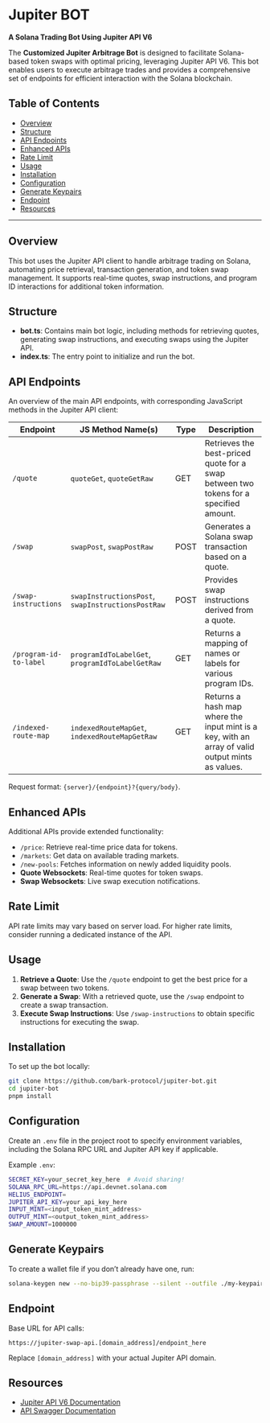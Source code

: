 # Jupiter BOT

**A Solana Trading Bot Using Jupiter API V6**

The **Customized Jupiter Arbitrage Bot** is designed to facilitate Solana-based token swaps with optimal pricing, leveraging Jupiter API V6. This bot enables users to execute arbitrage trades and provides a comprehensive set of endpoints for efficient interaction with the Solana blockchain.

## Table of Contents

- [Overview](#overview)
- [Structure](#structure)
- [API Endpoints](#api-endpoints)
- [Enhanced APIs](#enhanced-apis)
- [Rate Limit](#rate-limit)
- [Usage](#usage)
- [Installation](#installation)
- [Configuration](#configuration)
- [Generate Keypairs](#generate-keypairs)
- [Endpoint](#endpoint)
- [Resources](#resources)

---

## Overview

This bot uses the Jupiter API client to handle arbitrage trading on Solana, automating price retrieval, transaction generation, and token swap management. It supports real-time quotes, swap instructions, and program ID interactions for additional token information.

## Structure

- **bot.ts**: Contains main bot logic, including methods for retrieving quotes, generating swap instructions, and executing swaps using the Jupiter API.
- **index.ts**: The entry point to initialize and run the bot.

## API Endpoints

An overview of the main API endpoints, with corresponding JavaScript methods in the Jupiter API client:

| Endpoint                  | JS Method Name(s)               | Type | Description                                                                                       |
|---------------------------|---------------------------------|------|---------------------------------------------------------------------------------------------------|
| `/quote`                  | `quoteGet`, `quoteGetRaw`       | GET  | Retrieves the best-priced quote for a swap between two tokens for a specified amount.             |
| `/swap`                   | `swapPost`, `swapPostRaw`       | POST | Generates a Solana swap transaction based on a quote.                                             |
| `/swap-instructions`      | `swapInstructionsPost`, `swapInstructionsPostRaw` | POST | Provides swap instructions derived from a quote.                                      |
| `/program-id-to-label`    | `programIdToLabelGet`, `programIdToLabelGetRaw` | GET  | Returns a mapping of names or labels for various program IDs.                                     |
| `/indexed-route-map`      | `indexedRouteMapGet`, `indexedRouteMapGetRaw`   | GET  | Returns a hash map where the input mint is a key, with an array of valid output mints as values.  |

Request format: `{server}/{endpoint}?{query/body}`.

## Enhanced APIs

Additional APIs provide extended functionality:

- `/price`: Retrieve real-time price data for tokens.
- `/markets`: Get data on available trading markets.
- `/new-pools`: Fetches information on newly added liquidity pools.
- **Quote Websockets**: Real-time quotes for token swaps.
- **Swap Websockets**: Live swap execution notifications.

## Rate Limit

API rate limits may vary based on server load. For higher rate limits, consider running a dedicated instance of the API.

## Usage

1. **Retrieve a Quote**: Use the `/quote` endpoint to get the best price for a swap between two tokens.
2. **Generate a Swap**: With a retrieved quote, use the `/swap` endpoint to create a swap transaction.
3. **Execute Swap Instructions**: Use `/swap-instructions` to obtain specific instructions for executing the swap.

## Installation

To set up the bot locally:

```bash
git clone https://github.com/bark-protocol/jupiter-bot.git
cd jupiter-bot
pnpm install
```

## Configuration

Create an `.env` file in the project root to specify environment variables, including the Solana RPC URL and Jupiter API key if applicable.

Example `.env`:

```bash
SECRET_KEY=your_secret_key_here  # Avoid sharing!
SOLANA_RPC_URL=https://api.devnet.solana.com
HELIUS_ENDPOINT=
JUPITER_API_KEY=your_api_key_here
INPUT_MINT=<input_token_mint_address>
OUTPUT_MINT=<output_token_mint_address>
SWAP_AMOUNT=1000000
```

## Generate Keypairs

To create a wallet file if you don’t already have one, run:

```bash
solana-keygen new --no-bip39-passphrase --silent --outfile ./my-keypair.json
```

## Endpoint

Base URL for API calls:

```plaintext
https://jupiter-swap-api.[domain_address]/endpoint_here
```

Replace `[domain_address]` with your actual Jupiter API domain.

## Resources

- [Jupiter API V6 Documentation](https://station.jup.ag/docs/apis/swap-api)
- [API Swagger Documentation](https://station.jup.ag/docs/apis/swagger)
